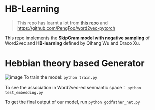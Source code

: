 # HB-Learning

> This repo has learnt a lot from [this repo](https://github.com/Adoni/word2vec_pytorch) and https://github.com/PengFoo/word2vec-pytorch

This repo implements the **SkipGram model with negative sampling** of Word2vec and **HB-learning** defined by Qihang Wu and Draco Xu.

# Hebbian theory based Generator
![image](https://user-images.githubusercontent.com/56213541/121285192-87cdc000-c910-11eb-9742-e1292758bcac.png)
To train the model:
`python train.py` 

To see the association in Word2vec-ed senmantic space：
`python test_embedding.py` 

To get the final output of our model, run 
`python godfather_net.py` 

